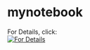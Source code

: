 # mynotebook

For Details, click:<br>
[![For Details](https://img.youtube.com/vi/vZEq5Q-Ua-w&t/hqdefault.jpg)](https://youtu.be/vZEq5Q-Ua-w&t)
